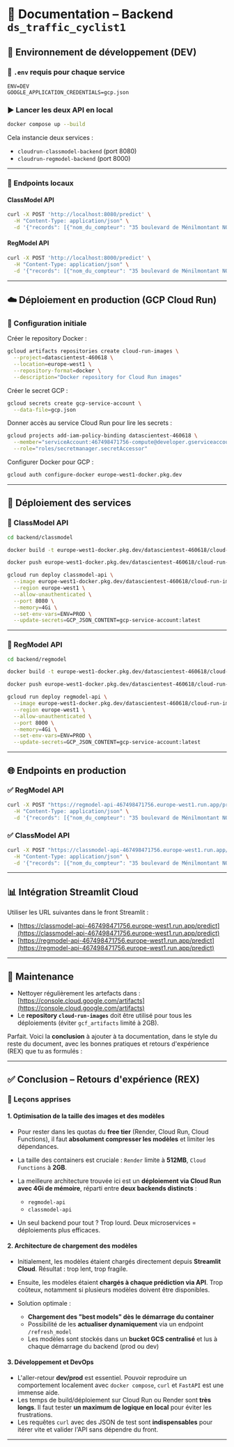 # 📘 Documentation – Backend `ds_traffic_cyclist1`

## 🔧 Environnement de développement (DEV)

### 📂 `.env` requis pour chaque service

```env
ENV=DEV
GOOGLE_APPLICATION_CREDENTIALS=gcp.json
```

### ▶️ Lancer les deux API en local

```bash
docker compose up --build
```

Cela instancie deux services :

* `cloudrun-classmodel-backend` (port 8080)
* `cloudrun-regmodel-backend` (port 8000)

---

### 🔁 Endpoints locaux

#### ClassModel API

```bash
curl -X POST 'http://localhost:8080/predict' \
  -H "Content-Type: application/json" \
  -d '{"records": [{"nom_du_compteur": "35 boulevard de Ménilmontant NO-SE", "date_et_heure_de_comptage": "2025-05-17 18:00:00+02:00", "coordonnées_géographiques": "48.8672, 2.3501", "mois_annee_comptage": "mai 2025"}]}'
```

#### RegModel API

```bash
curl -X POST 'http://localhost:8000/predict' \
  -H "Content-Type: application/json" \
  -d '{"records": [{"nom_du_compteur": "35 boulevard de Ménilmontant NO-SE", "date_et_heure_de_comptage": "2025-05-17 18:00:00+02:00", "coordonnées_géographiques": "48.8672, 2.3501", "mois_annee_comptage": "mai 2025"}], "model_type": "nn", "metric": "r2"}'
```

---

## ☁️ Déploiement en production (GCP Cloud Run)

### 🧱 Configuration initiale

Créer le repository Docker :

```bash
gcloud artifacts repositories create cloud-run-images \
  --project=datascientest-460618 \
  --location=europe-west1 \
  --repository-format=docker \
  --description="Docker repository for Cloud Run images"
```

Créer le secret GCP :

```bash
gcloud secrets create gcp-service-account \
  --data-file=gcp.json
```

Donner accès au service Cloud Run pour lire les secrets :

```bash
gcloud projects add-iam-policy-binding datascientest-460618 \
  --member="serviceAccount:467498471756-compute@developer.gserviceaccount.com" \
  --role="roles/secretmanager.secretAccessor"
```

Configurer Docker pour GCP :

```bash
gcloud auth configure-docker europe-west1-docker.pkg.dev
```

---

## 🧩 Déploiement des services

### 🔹 ClassModel API

```bash
cd backend/classmodel

docker build -t europe-west1-docker.pkg.dev/datascientest-460618/cloud-run-images/classmodel-api:latest .

docker push europe-west1-docker.pkg.dev/datascientest-460618/cloud-run-images/classmodel-api:latest

gcloud run deploy classmodel-api \
  --image europe-west1-docker.pkg.dev/datascientest-460618/cloud-run-images/classmodel-api:latest \
  --region europe-west1 \
  --allow-unauthenticated \
  --port 8080 \
  --memory=4Gi \
  --set-env-vars=ENV=PROD \
  --update-secrets=GCP_JSON_CONTENT=gcp-service-account:latest
```

---

### 🔹 RegModel API

```bash
cd backend/regmodel

docker build -t europe-west1-docker.pkg.dev/datascientest-460618/cloud-run-images/regmodel-api:latest .

docker push europe-west1-docker.pkg.dev/datascientest-460618/cloud-run-images/regmodel-api:latest

gcloud run deploy regmodel-api \
  --image europe-west1-docker.pkg.dev/datascientest-460618/cloud-run-images/regmodel-api:latest \
  --region europe-west1 \
  --allow-unauthenticated \
  --port 8000 \
  --memory=4Gi \
  --set-env-vars=ENV=PROD \
  --update-secrets=GCP_JSON_CONTENT=gcp-service-account:latest
```

---

## 🌐 Endpoints en production

### ✅ RegModel API

```bash
curl -X POST "https://regmodel-api-467498471756.europe-west1.run.app/predict" \
  -H "Content-Type: application/json" \
  -d '{"records": [{"nom_du_compteur": "35 boulevard de Ménilmontant NO-SE", "date_et_heure_de_comptage": "2025-05-17 18:00:00+02:00", "coordonnées_géographiques": "48.8672, 2.3501", "mois_annee_comptage": "mai 2025"}], "model_type": "nn", "metric": "r2"}'
```

### ✅ ClassModel API

```bash
curl -X POST "https://classmodel-api-467498471756.europe-west1.run.app/predict" \
  -H "Content-Type: application/json" \
  -d '{"records": [{"nom_du_compteur": "35 boulevard de Ménilmontant NO-SE", "date_et_heure_de_comptage": "2025-05-17 18:00:00+02:00", "coordonnées_géographiques": "48.8672, 2.3501", "mois_annee_comptage": "mai 2025"}]}'
```

---

## 📊 Intégration Streamlit Cloud

Utiliser les URL suivantes dans le front Streamlit :

* [https://classmodel-api-467498471756.europe-west1.run.app/predict](https://classmodel-api-467498471756.europe-west1.run.app/predict)
* [https://regmodel-api-467498471756.europe-west1.run.app/predict](https://regmodel-api-467498471756.europe-west1.run.app/predict)

---

## 🧹 Maintenance

* Nettoyer régulièrement les artefacts dans : [https://console.cloud.google.com/artifacts](https://console.cloud.google.com/artifacts)
* Le **repository `cloud-run-images`** doit être utilisé pour tous les déploiements (éviter `gcf_artifacts` limité à 2GB).

Parfait. Voici la **conclusion** à ajouter à ta documentation, dans le style du reste du document, avec les bonnes pratiques et retours d'expérience (REX) que tu as formulés :

---

## ✅ Conclusion – Retours d'expérience (REX)

### 🧠 Leçons apprises

#### 1. **Optimisation de la taille des images et des modèles**

* Pour rester dans les quotas du **free tier** (Render, Cloud Run, Cloud Functions), il faut **absolument compresser les modèles** et limiter les dépendances.
* La taille des containers est cruciale : `Render` limite à **512MB**, `Cloud Functions` à **2GB**.
* La meilleure architecture trouvée ici est un **déploiement via Cloud Run avec 4Gi de mémoire**, réparti entre **deux backends distincts** :

  * `regmodel-api`
  * `classmodel-api`
* Un seul backend pour tout ? Trop lourd. Deux microservices = déploiements plus efficaces.

#### 2. **Architecture de chargement des modèles**

* Initialement, les modèles étaient chargés directement depuis **Streamlit Cloud**. Résultat : trop lent, trop fragile.
* Ensuite, les modèles étaient **chargés à chaque prédiction via API**. Trop coûteux, notamment si plusieurs modèles doivent être disponibles.
* Solution optimale :

  * **Chargement des "best models" dès le démarrage du container**
  * Possibilité de les **actualiser dynamiquement** via un endpoint `/refresh_model`
  * Les modèles sont stockés dans un **bucket GCS centralisé** et lus à chaque démarrage du backend (prod ou dev)

#### 3. **Développement et DevOps**

* L'aller-retour **dev/prod** est essentiel. Pouvoir reproduire un comportement localement avec `docker compose`, `curl` et `FastAPI` est une immense aide.
* Les temps de build/déploiement sur Cloud Run ou Render sont **très longs**. Il faut tester **un maximum de logique en local** pour éviter les frustrations.
* Les requêtes `curl` avec des JSON de test sont **indispensables** pour itérer vite et valider l'API sans dépendre du front.

---